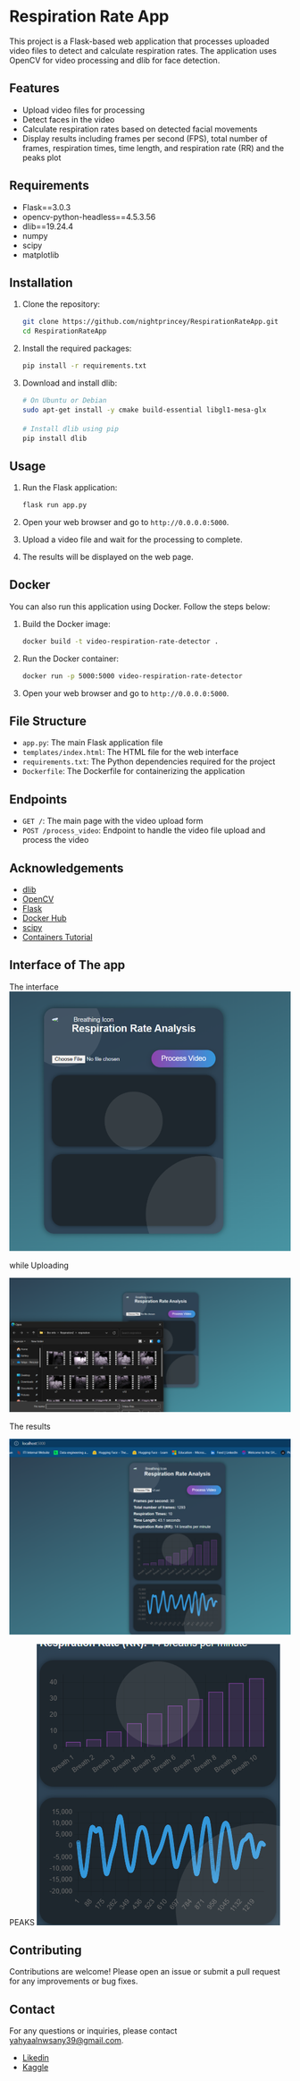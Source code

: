 # Respiration Rate App

This project is a Flask-based web application that processes uploaded video files to detect and calculate respiration rates. The application uses OpenCV for video processing and dlib for face detection.

## Features

- Upload video files for processing
- Detect faces in the video
- Calculate respiration rates based on detected facial movements
- Display results including frames per second (FPS), total number of frames, respiration times, time length, and respiration rate (RR)
and the peaks plot

## Requirements

- Flask==3.0.3
- opencv-python-headless==4.5.3.56
- dlib==19.24.4
- numpy
- scipy
- matplotlib

## Installation

1. Clone the repository:

    ```bash
    git clone https://github.com/nightprincey/RespirationRateApp.git
    cd RespirationRateApp
    ```

2. Install the required packages:

    ```bash
    pip install -r requirements.txt
    ```

3. Download and install dlib:

    ```bash
    # On Ubuntu or Debian
    sudo apt-get install -y cmake build-essential libgl1-mesa-glx

    # Install dlib using pip
    pip install dlib
    ```

## Usage

1. Run the Flask application:

    ```bash
    flask run app.py
    ```

2. Open your web browser and go to `http://0.0.0.0:5000`.

3. Upload a video file and wait for the processing to complete.

4. The results will be displayed on the web page.

## Docker

You can also run this application using Docker. Follow the steps below:

1. Build the Docker image:

    ```bash
    docker build -t video-respiration-rate-detector .
    ```

2. Run the Docker container:

    ```bash
    docker run -p 5000:5000 video-respiration-rate-detector
    ```

3. Open your web browser and go to `http://0.0.0.0:5000`.


## File Structure

- `app.py`: The main Flask application file
- `templates/index.html`: The HTML file for the web interface
- `requirements.txt`: The Python dependencies required for the project
- `Dockerfile`: The Dockerfile for containerizing the application

## Endpoints

- `GET /`: The main page with the video upload form
- `POST /process_video`: Endpoint to handle the video file upload and process the video


## Acknowledgements

- [dlib](http://dlib.net/)
- [OpenCV](https://opencv.org/)
- [Flask](https://flask.palletsprojects.com/)
- [Docker Hub](https://hub.docker.com/)
- [scipy](https://scipy.org/)
- [Containers Tutorial](https://youtu.be/PrusdhS2lmo?si=pGJPuGcMvShj_RXe)


##  Interface of The app


The interface
![alt text](<images\image3.png>)

while Uploading

![alt text](<images\image5.png>)


The results

![alt text](<images\image1.png>)

PEAKS
![alt text](<images\image4.png>)


## Contributing

Contributions are welcome! Please open an issue or submit a pull request for any improvements or bug fixes.

## Contact

For any questions or inquiries, please contact [yahyaalnwsany39@gmail.com](mailto:yahyaalnwsany39@gmail.com).

- [Likedin](linkedin.com/in/yahya-alnwsany-8b8206238/)
- [Kaggle](https://www.kaggle.com/alnwsany)